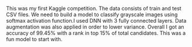 This was my first Kaggle competition. The data consists of train and test CSV files. We need to build a model to classify grayscale images using softmax activation function.I used DNN with 3 fully connected layers. Data augmentation was also applied in order to lower variance. Overall I got an accuracy of 99.45% with a rank in top 15% of total candidates. This was a fun model to start with.
